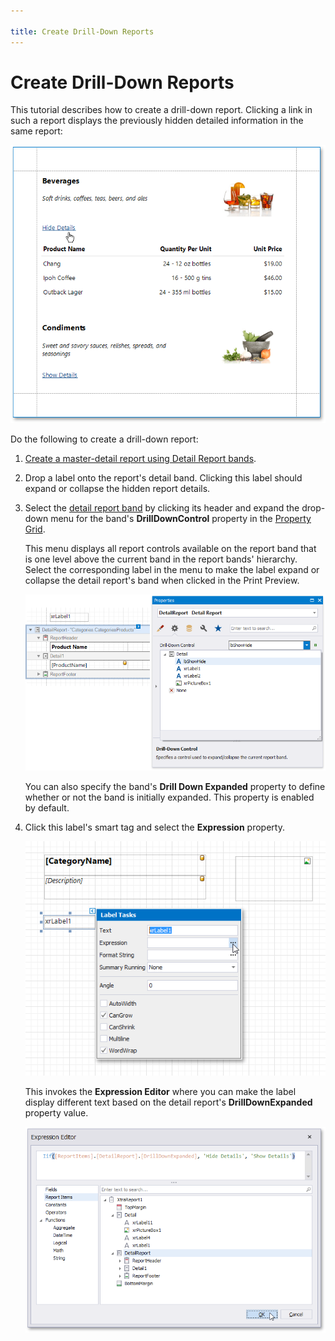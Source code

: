 ```yaml
---

title: Create Drill-Down Reports
---
```

# Create Drill-Down Reports

This tutorial describes how to create a drill-down report. Clicking a link in such a report displays the previously hidden detailed information in the same report:

![eurd-win-drill-down-report-preview](../../../../images/eurd-win-drill-down-report-preview.png)

Do the following to create a drill-down report:

1. [Create a master-detail report using Detail Report bands](..\create-popular-reports\create-a-master-detail-report-use-detail-report-bands.md).
2. Drop a label onto the report's detail band. Clicking this label should expand or collapse the hidden report details.
3. Select the [detail report band](..\introduction-to-banded-reports.md) by clicking its header and expand the drop-down menu for the band's **DrillDownControl** property in the [Property Grid](..\report-designer-tools\ui-panels\property-grid-tabbed-view.md).
	
	This menu displays all report controls available on the report band that is one level above the current band in the report bands' hierarchy. Select the corresponding label in the menu to make the label expand or collapse the detail report's band when clicked in the Print Preview.
	
	![eurd-win-drilldown-set-drilldown-controll](../../../../images/eurd-win-drilldown-set-drilldown-control.png)
	
	You can also specify the band's **Drill Down Expanded** property to define whether or not the band is initially expanded. This property is enabled by default.
4. Click this label's smart tag and select the **Expression** property.
	
	![eurd-win-drill-down-report-label-smart-tag](../../../../images/eurd-win-drill-down-report-label-smart-tag.png)
	
	This invokes the **Expression Editor** where you can make the label display different text based on the detail report's **DrillDownExpanded** property value.
	
	![eurd-win-drill-down-report-expression](../../../../images/eurd-win-drill-down-report-expression.png)
